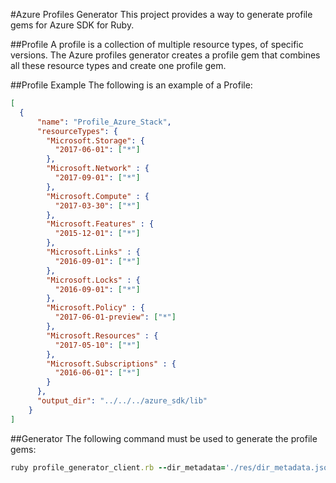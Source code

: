 #Azure Profiles Generator
This project provides a way to generate profile gems for Azure SDK for Ruby.

##Profile
A profile is a collection of multiple resource types, of specific versions. The Azure profiles generator creates a 
profile gem that combines all these resource types and create one profile gem.
 
##Profile Example
The following is an example of a Profile:

```json
[
  {
      "name": "Profile_Azure_Stack",
      "resourceTypes": {
        "Microsoft.Storage": {
          "2017-06-01": ["*"]
        },
        "Microsoft.Network" : {
          "2017-09-01": ["*"]
        },
        "Microsoft.Compute" : {
          "2017-03-30": ["*"]
        },
        "Microsoft.Features" : {
          "2015-12-01": ["*"]
        },
        "Microsoft.Links" : {
          "2016-09-01": ["*"]
        },
        "Microsoft.Locks" : {
          "2016-09-01": ["*"]
        },
        "Microsoft.Policy" : {
          "2017-06-01-preview": ["*"]
        },
        "Microsoft.Resources" : {
          "2017-05-10": ["*"]
        },
        "Microsoft.Subscriptions" : {
          "2016-06-01": ["*"]
        }
      },
      "output_dir": "../../../azure_sdk/lib"
    }
]
```

##Generator
The following command must be used to generate the profile gems:

```ruby
ruby profile_generator_client.rb --dir_metadata='./res/dir_metadata.json' --profile='../spec/res/profile.json'
```

##
